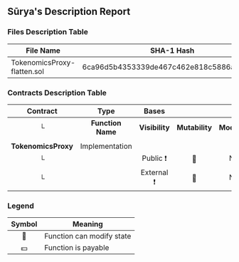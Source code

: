## Sūrya's Description Report

### Files Description Table


|  File Name  |  SHA-1 Hash  |
|-------------|--------------|
| TokenomicsProxy-flatten.sol | 6ca96d5b4353339de467c462e818c5886a159662 |


### Contracts Description Table


|  Contract  |         Type        |       Bases      |                  |                 |
|:----------:|:-------------------:|:----------------:|:----------------:|:---------------:|
|     └      |  **Function Name**  |  **Visibility**  |  **Mutability**  |  **Modifiers**  |
||||||
| **TokenomicsProxy** | Implementation |  |||
| └ | <Constructor> | Public ❗️ | 🛑  |NO❗️ |
| └ | <Fallback> | External ❗️ | 🛑  |NO❗️ |


### Legend

|  Symbol  |  Meaning  |
|:--------:|-----------|
|    🛑    | Function can modify state |
|    💵    | Function is payable |
